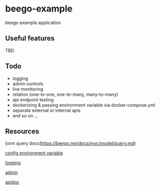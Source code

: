# beego-example
beego example application

## Useful features

TBD

## Todo

* logging
* admin controls
* live monitoring
* relation (one-to-one, one-to-many, many-to-many)
* api endpoint testing
* dockerizing & passing environment variable via docker-compose.yml
* separate external or internal apis
* and so on ...

## Resources

[orm query docs]https://beego.me/docs/mvc/model/query.md)

[config environment variable](https://github.com/astaxie/beego/pull/1636#issuecomment-352172461)

[logging](https://beego.me/docs/module/logs.md)

[admin](http://shinriyo.hateblo.jp/entry/2015/05/20/beego_admin%E3%81%AE%E4%BD%BF%E3%81%84%E6%96%B9)

[apidoc](https://beego.me/docs/advantage/docs.md)